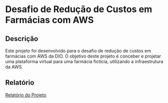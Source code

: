 # Desafio de Redução de Custos em Farmácias com AWS

## Descrição

Este projeto foi desenvolvido para o desafio de redução de custos em farmácias com AWS da DIO. O objetivo deste projeto é conceber e projetar uma plataforma virtual para uma farmácia fictícia, utilizando a infraestrutura da AWS.

## Relatório

[Relatório do Projeto](relatorio/relatorio.md)
